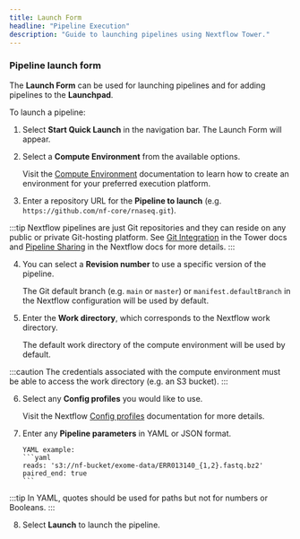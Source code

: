 ```yaml
---
title: Launch Form
headline: "Pipeline Execution"
description: "Guide to launching pipelines using Nextflow Tower."
---
```


### Pipeline launch form

The **Launch Form** can be used for launching pipelines and for adding pipelines to the **Launchpad**.

To launch a pipeline:

1. Select **Start Quick Launch** in the navigation bar. The Launch Form will appear.

2. Select a **Compute Environment** from the available options.

   Visit the [Compute Environment](../compute-envs/overview) documentation to learn how to create an environment for your preferred execution platform.

3. Enter a repository URL for the **Pipeline to launch** (e.g. `https://github.com/nf-core/rnaseq.git`).

:::tip
Nextflow pipelines are just Git repositories and they can reside on any public or private Git-hosting platform. See [Git Integration](../git/overview) in the Tower docs and [Pipeline Sharing](https://www.nextflow.io/docs/latest/sharing.html) in the Nextflow docs for more details.
:::

4. You can select a **Revision number** to use a specific version of the pipeline.

   The Git default branch (e.g. `main` or `master`) or `manifest.defaultBranch` in the Nextflow configuration will be used by default.

5. Enter the **Work directory**, which corresponds to the Nextflow work directory.

   The default work directory of the compute environment will be used by default.

:::caution
The credentials associated with the compute environment must be able to access the work directory (e.g. an S3 bucket).
:::

6.  Select any **Config profiles** you would like to use.

    Visit the Nextflow [Config profiles](https://www.nextflow.io/docs/latest/config.html#config-profiles) documentation for more details.

7.  Enter any **Pipeline parameters** in YAML or JSON format.

        YAML example:
        ```yaml
        reads: 's3://nf-bucket/exome-data/ERR013140_{1,2}.fastq.bz2'
        paired_end: true
        ```

:::tip
In YAML, quotes should be used for paths but not for numbers or Booleans.
:::

8.  Select **Launch** to launch the pipeline.
